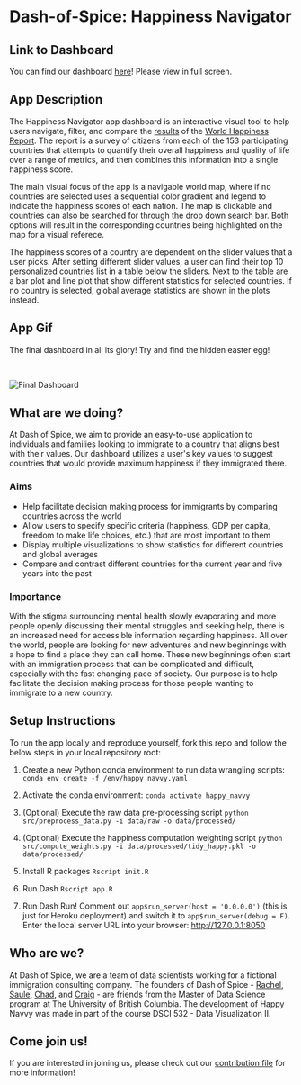 # Dash-of-Spice: Happiness Navigator

## Link to Dashboard
You can find our dashboard [here](https://happy-navvy-r.herokuapp.com/)! Please view in full screen.

## App Description

The Happiness Navigator app dashboard is an interactive visual tool to help users navigate, filter, and compare the [results](https://www.kaggle.com/mathurinache/world-happiness-report) of the [World Happiness Report](https://en.wikipedia.org/wiki/World_Happiness_Report). The report is a survey of citizens from each of the 153 participating countries that attempts to quantify their overall happiness and quality of life over a range of metrics, and then combines this information into a single happiness score.

The main visual focus of the app is a navigable world map, where if no countries are selected uses a sequential color gradient and legend to indicate the happiness scores of each nation. The map is clickable and countries can also be searched for through the drop down search bar. Both options will result in the corresponding countries being highlighted on the map for a visual referece.

The happiness scores of a country are dependent on the slider values that a user picks. After setting different slider values, a user can find their top 10 personalized countries list in a table below the sliders. Next to the table are a bar plot and line plot that show different statistics for selected countries. If no country is selected, global average statistics are shown in the plots instead.

## App Gif

The final dashboard in all its glory! Try and find the hidden easter egg!

<br />

![Final Dashboard](assets/gif_demonstration.gif)

## What are we doing?
At Dash of Spice, we aim to provide an easy-to-use application to individuals and families looking to immigrate to a country that aligns best with their values. Our dashboard utilizes a user's key values to suggest countries that would provide maximum happiness if they immigrated there.

### Aims
- Help facilitate decision making process for immigrants by comparing countries across the world
- Allow users to specify specific criteria (happiness, GDP per capita, freedom to make life choices, etc.) that are most important to them
- Display multiple visualizations to show statistics for different countries and global averages
- Compare and contrast different countries for the current year and five years into the past

### Importance
With the stigma surrounding mental health slowly evaporating and more people openly discussing their mental struggles and seeking help, there is an increased need for accessible information regarding happiness. All over the world, people are looking for new adventures and new beginnings with a hope to find a place they can call home. These new beginnings often start with an immigration process that can be complicated and difficult, especially with the fast changing pace of society. Our purpose is to help facilitate the decision making process for those people wanting to immigrate to a new country.  

## Setup Instructions
To run the app locally and reproduce yourself, fork this repo and follow the below steps in your local repository root:

1. Create a new Python conda environment to run data wrangling scripts:
`conda env create -f /env/happy_navvy.yaml`

2. Activate the conda environment:
`conda activate happy_navvy`

3. (Optional) Execute the raw data pre-processing script
`python src/preprocess_data.py -i data/raw -o data/processed/`

4. (Optional) Execute the happiness computation weighting script
`python src/compute_weights.py -i data/processed/tidy_happy.pkl -o data/processed/`

5. Install R packages
`Rscript init.R`

6. Run Dash
`Rscript app.R` 

7. Run Dash Run! Comment out `app$run_server(host = '0.0.0.0')` (this is just for Heroku deployment) and switch it to `app$run_server(debug = F)`. Enter the local server URL into your browser: http://127.0.0.1:8050

## Who are we?
At Dash of Spice, we are a team of data scientists working for a fictional immigration consulting company. The founders of Dash of Spice - [Rachel](https://github.com/rachelywong), [Saule](https://github.com/Saule-Atymtayeva), [Chad](https://github.com/ChadNeald), and [Craig](https://github.com/cmmclaug) - are friends from the Master of Data Science program at The University of British Columbia. The development of Happy Navvy was made in part of the course DSCI 532 - Data Visualization II. 

## Come join us!
If you are interested in joining us, please check out our [contribution file](https://github.com/UBC-MDS/dash_of_spice-R/blob/main/contribution_guidelines.md) for more information! 


